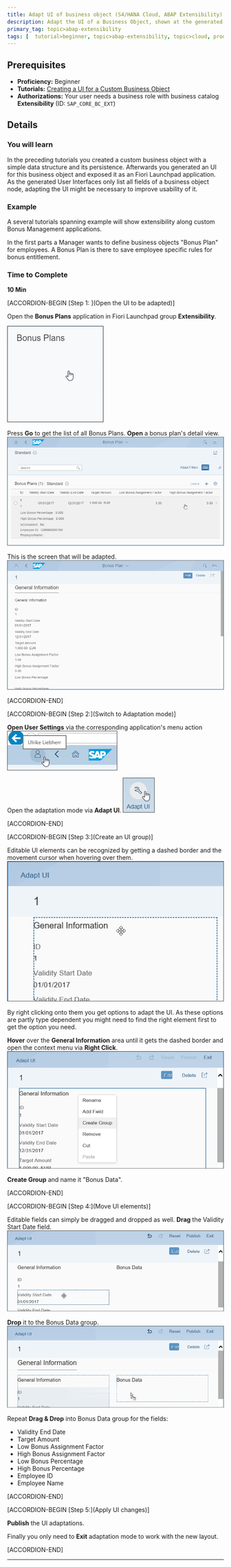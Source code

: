 ```yaml
---
title: Adapt UI of business object (S4/HANA Cloud, ABAP Extensibility)
description: Adapt the UI of a Business Object, shown at the generated UI of a Custom Business Object
primary_tag: topic>abap-extensibility
tags: [  tutorial>beginner, topic>abap-extensibility, topic>cloud, products>sap-s-4hana ]
---
```


## Prerequisites  
 - **Proficiency:** Beginner
 - **Tutorials:** [Creating a UI for a Custom Business Object](https://www.sap.com/developer/tutorials/abap-extensibility-cbo-ui-generation.html)
 - **Authorizations:** Your user needs a business role with business catalog **Extensibility** (ID: `SAP_CORE_BC_EXT`)


## Details
### You will learn  

In the preceding tutorials you created a custom business object with a simple data structure and its persistence. Afterwards you generated an UI for this business object and exposed it as an Fiori Launchpad application.
As the generated User Interfaces only list all fields of a business object node, adapting the UI might be necessary to improve usability of it.

### Example

A several tutorials spanning example will show extensibility along custom Bonus Management applications.

In the first parts a Manager wants to define business objects "Bonus Plan" for employees. A Bonus Plan is there to save employee specific rules for bonus entitlement.

### Time to Complete
**10 Min**



[ACCORDION-BEGIN [Step 1: ](Open the UI to be adapted)]

Open the **Bonus Plans** application in Fiori Launchpad group **Extensibility**.

![Bonus Plans application tile](tile_BonusPlans.png)


Press **Go** to get the list of all Bonus Plans. **Open** a bonus plan's detail view.
![Open Bonus Plan's detail view](UI_openBoDetails.png)

This is the screen that will be adapted.
![Bonus Plan's detail view before adaptation](UI_BoDetailsBeforeAdaptation.png)


[ACCORDION-END]

[ACCORDION-BEGIN [Step 2:](Switch to Adaptation mode)]

**Open User Settings** via the corresponding application's menu action
![Open User Settings](UI_userSettings.png)

Open the adaptation mode via **Adapt UI**.
![Go to UI Adaptation mode](UI_go2adaptation.png)


[ACCORDION-END]

[ACCORDION-BEGIN [Step 3:](Create an UI group)]

Editable UI elements can be recognized by getting a dashed border and the movement cursor when hovering over them.
![Editable UI element](UI_editableElement.png)

By right clicking onto them you get options to adapt the UI. As these options are partly type dependent you might need to find the right element first to get the option you need.

**Hover** over the **General Information** area until it gets the dashed border and open the context menu via **Right Click**.
![Create UI Group](UI_createGroup.png)

**Create Group** and name it "Bonus Data".


[ACCORDION-END]

[ACCORDION-BEGIN [Step 4:](Move UI elements)]

Editable fields can simply be dragged and dropped as well. **Drag** the Validity Start Date field.
![Movable UI Element](UI_movableElement.png)

**Drop** it to the Bonus Data group.
![Drop dragged UI Element](UI_dropElement.png)

Repeat **Drag & Drop** into Bonus Data group for the fields:

- Validity End Date
- Target Amount
- Low Bonus Assignment Factor
- High Bonus Assignment Factor
- Low Bonus Percentage
- High Bonus Percentage
- Employee ID
- Employee Name


[ACCORDION-END]

[ACCORDION-BEGIN [Step 5:](Apply UI changes)]

**Publish** the UI adaptations.

Finally you only need to **Exit** adaptation mode to work with the new layout.



[ACCORDION-END]


---

